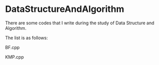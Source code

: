 # DataStructureAndAlgorithm
There are some codes that I write during the study of Data Structure and Algorithm.

The list is as follows:

BF.cpp

KMP.cpp
